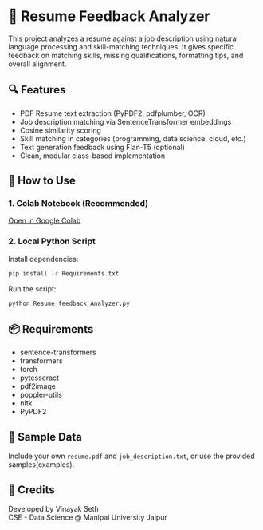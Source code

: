 ﻿# 📝 Resume Feedback Analyzer

This project analyzes a resume against a job description using natural language processing and skill-matching techniques. It gives specific feedback on matching skills, missing qualifications, formatting tips, and overall alignment.

## 🔍 Features

- PDF Resume text extraction (PyPDF2, pdfplumber, OCR)
- Job description matching via SentenceTransformer embeddings
- Cosine similarity scoring
- Skill matching in categories (programming, data science, cloud, etc.)
- Text generation feedback using Flan-T5 (optional)
- Clean, modular class-based implementation

## 🚀 How to Use

### 1. Colab Notebook (Recommended)
[Open in Google Colab](https://colab.research.google.com)

### 2. Local Python Script

Install dependencies:

```bash
pip install -r Requirements.txt
```

Run the script:

```bash
python Resume_feedback_Analyzer.py
```

## 📦 Requirements

- sentence-transformers
- transformers
- torch
- pytesseract
- pdf2image
- poppler-utils
- nltk
- PyPDF2

## 📁 Sample Data

Include your own `resume.pdf` and `job_description.txt`, or use the provided samples(examples).

## 🙌 Credits

Developed by Vinayak Seth  
CSE - Data Science @ Manipal University Jaipur  

